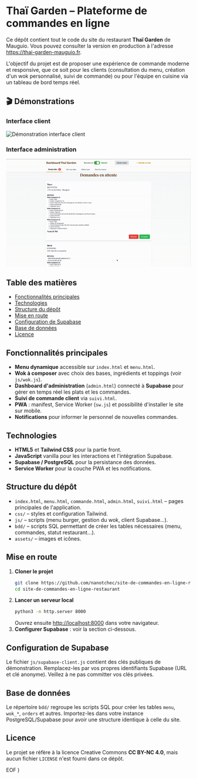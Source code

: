 # Thaï Garden – Plateforme de commandes en ligne

Ce dépôt contient tout le code du site du restaurant **Thaï Garden** de Mauguio. Vous pouvez consulter la version en production à l'adresse <https://thai-garden-mauguio.fr>.

L'objectif du projet est de proposer une expérience de commande moderne et responsive, que ce soit pour les clients (consultation du menu, création d'un wok personnalisé, suivi de commande) ou pour l'équipe en cuisine via un tableau de bord temps réel.

## 🎬 Démonstrations

### Interface client
![Démonstration interface client](./demo/demofront.gif)

### Interface administration
![Démonstration interface administration](./demo/demoback.gif)

## Table des matières
- [Fonctionnalités principales](#fonctionnalités-principales)
- [Technologies](#technologies)
- [Structure du dépôt](#structure-du-dépôt)
- [Mise en route](#mise-en-route)
- [Configuration de Supabase](#configuration-de-supabase)
- [Base de données](#base-de-données)
- [Licence](#licence)

## Fonctionnalités principales
- **Menu dynamique** accessible sur `index.html` et `menu.html`.
- **Wok à composer** avec choix des bases, ingrédients et toppings (voir `js/wok.js`).
- **Dashboard d'administration** (`admin.html`) connecté à **Supabase** pour gérer en temps réel les plats et les commandes.
- **Suivi de commande client** via `suivi.html`.
- **PWA** : manifest, Service Worker (`sw.js`) et possibilité d'installer le site sur mobile.
- **Notifications** pour informer le personnel de nouvelles commandes.

## Technologies
- **HTML5** et **Tailwind CSS** pour la partie front.
- **JavaScript** vanilla pour les interactions et l'intégration Supabase.
- **Supabase / PostgreSQL** pour la persistance des données.
- **Service Worker** pour la couche PWA et les notifications.

## Structure du dépôt
- `index.html`, `menu.html`, `commande.html`, `admin.html`, `suivi.html` – pages principales de l'application.
- `css/` – styles et configuration Tailwind.
- `js/` – scripts (menu burger, gestion du wok, client Supabase...).
- `bdd/` – scripts SQL permettant de créer les tables nécessaires (menu, commandes, statut restaurant...).
- `assets/` – images et icônes.

## Mise en route
1. **Cloner le projet**
   ```bash
   git clone https://github.com/nanotchec/site-de-commandes-en-ligne-restaurant.git
   cd site-de-commandes-en-ligne-restaurant
   ```
2. **Lancer un serveur local**
   ```bash
   python3 -m http.server 8000
   ```
   Ouvrez ensuite <http://localhost:8000> dans votre navigateur.
3. **Configurer Supabase** : voir la section ci-dessous.

## Configuration de Supabase
Le fichier `js/supabase-client.js` contient des clés publiques de démonstration. Remplacez-les par vos propres identifiants Supabase (URL et clé anonyme). Veillez à ne pas committer vos clés privées.

## Base de données
Le répertoire `bdd/` regroupe les scripts SQL pour créer les tables `menu`, `wok_*`, `orders` et autres. Importez-les dans votre instance PostgreSQL/Supabase pour avoir une structure identique à celle du site.

## Licence
Le projet se réfère à la licence Creative Commons **CC BY-NC 4.0**, mais aucun fichier `LICENSE` n'est fourni dans ce dépôt.
 
EOF
)
